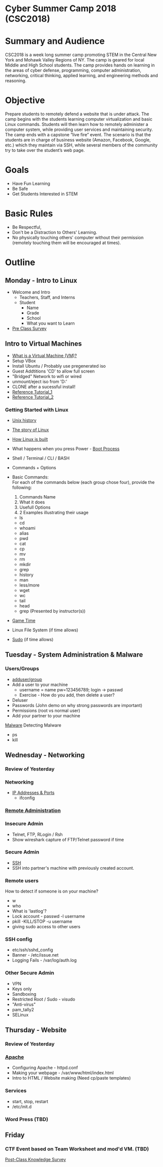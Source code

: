 Cyber Summer Camp 2018 (CSC2018)
======================

# Summary and Audience
CSC2018 is a week long summer camp promoting STEM in the Central New York and Mohawk Valley Regions of NY. The camp is geared for local Middle and High School students. The camp provides hands on learning in the areas of cyber defense, programming, computer administration, networking, critical thinking, applied learning, and engineering methods and reasoning.

# Objective
Prepare students to remotely defend a website that is under attack. The camp begins with the students learning computer virtualization and basic Linux commands. Students will then learn how to remotely administer a computer system, while providing user services and maintaining security. The camp ends with a capstone “live fire” event. The scenario is that the students are in charge of business website (Amazon, Facebook, Google, etc.) which they maintain via SSH, while several members of the community try to take over the student’s web page.

# Goals
- Have Fun Learning
- Be Safe
- Get Students Interested in STEM

# Basic Rules
- Be Respectful,
- Don't be a Distraction to Others' Learning.
- No physically touching others' computer without their permission (remotely touching them will be encouraged at times).

# Outline

## Monday - Intro to Linux
- Welcome and Intro
  - Teachers, Staff, and Interns
  - Student
    - Name
    - Grade
    - School
    - What you want to Learn
- [Pre Class Survey](https://goo.gl/forms/tQKGslDdWvqqzlmM2)

## Intro to Virtual Machines
  - [What is a Virtual Machine (VM)?](https://www.youtube.com/watch?v=yIVXjl4SwVo)
  - Setup VBox
  - Install Ubuntu / Probably use pregenerated iso
  - Guest Addtitions 'CD' to allow full screen
  - "Bridged" Network to wifi or wired
  - unmount/eject iso from 'D:\'
  - CLONE after a sucessful install!
  - [Reference Tutorial_1](https://www.lifewire.com/run-ubuntu-within-windows-virtualbox-2202098)
  - [Reference Tutorial_2](https://askubuntu.com/questions/142549/how-to-install-ubuntu-on-virtualbox)

### Getting Started with Linux
- [Unix history](https://youtu.be/7FjX7r5icV8)
- [The story of Linux](https://youtu.be/5ocq6_3-nEw)
- [How Linux is built](https://youtu.be/yVpbFMhOAwE)
- What happens when you press Power - [Boot Process](https://youtu.be/ZtVpz5VWjAs)
- Shell / Terminal / CLI / BASH
- Commands + Options

- Basic Commands:\
  For each of the commands below (each group chose four),
  provide the following:
   1. Commands Name
   2. What it does
   3. Usefull Options
   4. 2 Examples illustrating their usage
    - ls
    - cd
    - whoami
    - alias
    - pwd
    - cat
    - cp
    - mv
    - rm
    - mkdir
    - grep
    - history
    - man
    - less/more
    - wget
    - wc
    - tail
    - head
    - grep (Presented by instructor(s))
  
- [Game Time](https://github.com/veltman/clmystery.git)
- Linux File System (if time allows)
- [Sudo](https://www.youtube.com/watch?v=imnEUvvDxc4) (if time allows)


## Tuesday - System Administration & Malware
<!---

### Review of Yesterday

### Installing Software/Packages
- [apt-get](https://www.youtube.com/watch?v=p0k6Ok-Xuqw)
- Update & Upgrade
- Install & Unistall
- Look at all Packages in Ubuntu Software Manager

--->

### Users/Groups
- [adduser/group](https://www.youtube.com/watch?v=-OzmiIPOTxI)
- Add a user to your machine
  - username = name pw=123456789; login -> passwd
  - Exercise - How do you add, then delete a user?
- Deluser
- Passwords (John demo on why strong passwords are important)
- Permissions (root vs normal user)
- Add your partner to your machine


[Malware](https://www.youtube.com/watch?v=afzkoB_lYNk)
Detecting Malware
- ps
- kill

## Wednesday - Networking

### Review of Yesterday

### Networking
- [IP Addresses & Ports](https://prezi.com/fsimxld9ypti/ip-addresses-ports/)
  - ifconfig

### [Remote Administration](https://www.youtube.com/watch?v=o-W_mDGX1bY)

### Insecure Admin
- Telnet, FTP, RLogin / Rsh
- Show wireshark capture of FTP/Telnet password if time

### Secure Admin
- [SSH](https://www.youtube.com/watch?v=_HBOM7Zq61E)
- SSH into partner's machine with previously created account.

### Remote users
How to detect if someone is on your machine?
- w
- who
- What is 'lastlog'?
- Lock account - passwd -l username
- pkill -KILL/STOP -u username
- giving sudo access to other users

### SSH config
- etc/ssh/sshd\_config
- Banner - /etc/issue.net
- Logging Fails - /var/log/auth.log

### Other Secure Admin 
- VPN
- Keys only
- Sandboxing
- Restricted Root / Sudo - visudo
- "Anti-virus"
- pam\_tally2
- SELinux

## Thursday - Website

### Review of Yesterday

### [Apache](https://www.youtube.com/watch?v=fRLJ3bnbHmE)
- Configuring Apache - httpd.conf
- Making your webpage - /var/www/html/index.html
- Intro to HTML / Website making (Need cp/paste templates)

### Services
- start, stop, restart
- /etc/init.d

### Word Press (TBD)

## Friday

### CTF Event based on Team Worksheet and mod'd VM. (TBD)

[Post-Class Knowledge Survey](https://docs.google.com/forms/d/1VtP-kvhPFHNdI_1Cq4iaL6KvBECw6ELLojxanqi_wFA/viewform)
